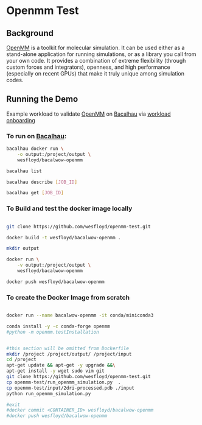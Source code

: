 # Openmm Test

## Background

[OpenMM](https://github.com/openmm/openmm) is a toolkit for molecular simulation. It can be used either as a stand-alone application for running simulations, or as a library you call from your own code. It provides a combination of extreme flexibility (through custom forces and integrators), openness, and high performance (especially on recent GPUs) that make it truly unique among simulation codes.

## Running the Demo
Example workload to validate [OpenMM](https://github.com/openmm/openmm) on [Bacalhau](bacalhau.org) via [workload onboarding](https://docs.bacalhau.org/getting-started/workload-onboarding)  


### To run on [Bacalhau](https://github.com/filecoin-project/bacalhau):
```bash
bacalhau docker run \
	-o output:/project/output \
	wesfloyd/bacalwow-openmm

bacalhau list

bacalhau describe [JOB_ID]

bacalhau get [JOB_ID]
```


### To Build and test the docker image locally
```bash

git clone https://github.com/wesfloyd/openmm-test.git

docker build -t wesfloyd/bacalwow-openmm .

mkdir output

docker run \
	-v output:/project/output \
	wesfloyd/bacalwow-openmm

docker push wesfloyd/bacalwow-openmm


```

### To create the Docker Image from scratch

```bash

docker run --name bacalwow-openmm -it conda/miniconda3

conda install -y -c conda-forge openmm
#python -m openmm.testInstallation


#this section will be omitted from Dockerfile
mkdir /project /project/output/ /project/input
cd /project
apt-get update && apt-get -y upgrade &&\
apt-get install -y wget sudo vim git
git clone https://github.com/wesfloyd/openmm-test.git
cp openmm-test/run_openmm_simulation.py  .
cp openmm-test/input/2dri-processed.pdb ./input
python run_openmm_simulation.py

#exit
#docker commit <CONTAINER_ID> wesfloyd/bacalwow-openmm
#docker push wesfloyd/bacalwow-openmm

```
































